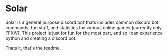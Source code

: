 # Solar

Solar is a general purpose discord bot thats includes common discord bot commands, fun stuff, and statistics for various online games (currently only FFXIV). This project is just for fun for the most part, and so I can experience python and creating a discord bot.

Thats it, that's the readme.
